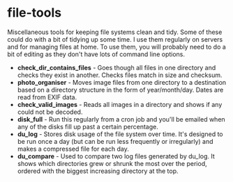 file-tools
==========

Miscellaneous tools for keeping file systems clean and tidy. Some of these could do with a bit of tidying up some time. I use them regularly on servers and for managing files at home. To use them, you will probably need to do a bit of editing as they don't have lots of command line options.

 * **check_dir_contains_files** - Goes though all files in one directory and checks they exist in another. Checks files match in size and checksum.
 * **photo_organiser** - Moves image files from one directory to a destination based on a directory structure in the form of year/month/day. Dates are read from EXIF data.
 * **check_valid_images** - Reads all images in a directory and shows if any could not be decoded.
 * **disk_full** - Run this regularly from a cron job and you'll be emailed when any of the disks fill up past a certain percentage.
 * **du_log** - Stores disk usage of the file system over time. It's designed to be run once a day (but can be run less frequently or irregularly) and makes a compressed file for each day.
 * **du_compare** - Used to compare two log files generated by du_log. It shows which directories grew or shrunk the most over the period, ordered with the biggest increasing directory at the top.
